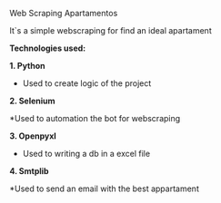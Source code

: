 Web Scraping Apartamentos

It`s a simple webscraping for find an ideal apartament

**Technologies used:**

**1. Python**

* Used to create logic of the project 

**2. Selenium**

*Used to automation the bot for webscraping

**3. Openpyxl**

* Used to writing a db in a excel file

**4. Smtplib**

*Used to send an email with the best appartament


